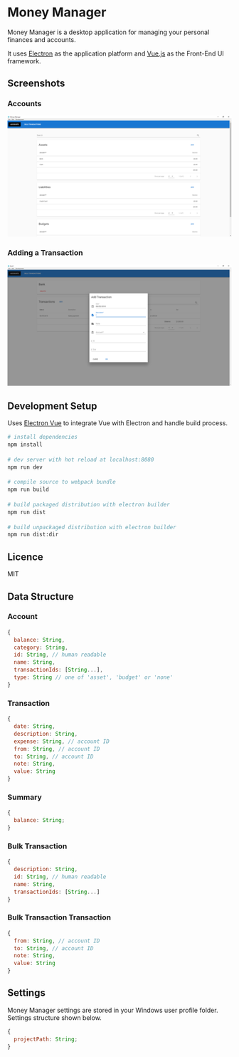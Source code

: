 # Money Manager

Money Manager is a desktop application for managing your personal finances and accounts.

It uses [Electron](https://electron.atom.io/) as the application platform and [Vue.js](https://vuejs.org/) as the Front-End UI framework.

## Screenshots

### Accounts

![Accounts](./docs/screenshots/accounts.png)

### Adding a Transaction

![Account](./docs/screenshots/account.png)

## Development Setup

Uses [Electron Vue]() to integrate Vue with Electron and handle build process.

```bash
# install dependencies
npm install

# dev server with hot reload at localhost:8080
npm run dev

# compile source to webpack bundle
npm run build

# build packaged distribution with electron builder
npm run dist

# build unpackaged distribution with electron builder
npm run dist:dir
```

## Licence

MIT

## Data Structure

### Account

```javascript
{
  balance: String,
  category: String,
  id: String, // human readable
  name: String,
  transactionIds: [String...],
  type: String // one of 'asset', 'budget' or 'none'
}
```

### Transaction

```javascript
{
  date: String,
  description: String,
  expense: String, // account ID
  from: String, // account ID
  to: String, // account ID
  note: String,
  value: String
}
```

### Summary

```javascript
{
  balance: String;
}
```

### Bulk Transaction

```javascript
{
  description: String,
  id: String, // human readable
  name: String,
  transactionIds: [String...]
}
```

### Bulk Transaction Transaction

```javascript
{
  from: String, // account ID
  to: String, // account ID
  note: String,
  value: String
}
```

## Settings

Money Manager settings are stored in your Windows user profile folder. Settings structure shown below.

```javascript
{
  projectPath: String;
}
```

